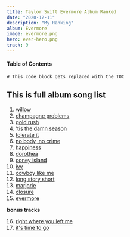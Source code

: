 ```yaml
---
title: Taylor Swift Evermore Album Ranked
date: "2020-12-11"
description: "My Ranking"
album: Evermore
image: evermore.png
hero: ever-hero.png
track: 9
---
```


#### Table of Contents

```toc
# This code block gets replaced with the TOC
```

## This is full album song list

1. [willow](../Song-list/willow.md)
2. [champagne problems](../Song-list/champagne-problems.md)
3. [gold rush](../Song-list/gold-rush.md)
4. ['tis the damn season](../Song-list/tis-the-damn-season.md)
5. [tolerate it](../Song-list/tolerate-it.md)
6. [no body, no crime](../Song-list/no-body-no-crime.md)
7. [happiness](../Song-list/happiness.md)
8. [dorothea](../Song-list/dorothea.md)
9. [coney island](../Song-list/coney-island.md)
10. [ivy](../Song-list/ivy.md)
11. [cowboy like me](../Song-list/cowboy-like-me.md)
12. [long story short](../Song-list/long-story-short.md)
13. [marjorie](../Song-list/marjorie.md)
14. [closure](../Song-list/closure.md)
15. [evermore](../Song-list/evermore.md)

**bonus tracks**

16. [right where you left me](../Song-list/right-where-you-left-me.md)
17. [it's time to go](../Song-list/its-time-to-go.md)
